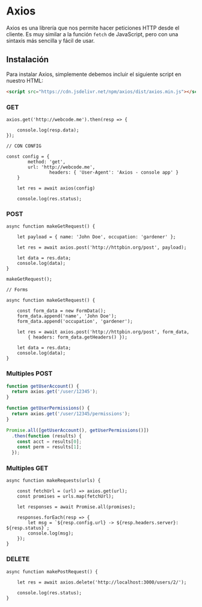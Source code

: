 # Axios

Axios es una librería que nos permite hacer peticiones HTTP desde el cliente. Es muy similar a la función `fetch` de JavaScript, pero con una sintaxis más sencilla y fácil de usar.

## **Instalación**

Para instalar Axios, simplemente debemos incluir el siguiente script en nuestro HTML:

```html
<script src="https://cdn.jsdelivr.net/npm/axios/dist/axios.min.js"></script>
```

### GET

```
axios.get('http://webcode.me').then(resp => {

    console.log(resp.data);
});

// CON CONFIG

const config = {
        method: 'get',
        url: 'http://webcode.me',
				headers: { 'User-Agent': 'Axios - console app' }
    }

    let res = await axios(config)

    console.log(res.status);
```

### POST

```
async function makeGetRequest() {

    let payload = { name: 'John Doe', occupation: 'gardener' };

    let res = await axios.post('http://httpbin.org/post', payload);

    let data = res.data;
    console.log(data);
}

makeGetRequest();

// Forms

async function makeGetRequest() {

    const form_data = new FormData();
    form_data.append('name', 'John Doe');
    form_data.append('occupation', 'gardener');

    let res = await axios.post('http://httpbin.org/post', form_data, 
        { headers: form_data.getHeaders() });

    let data = res.data;
    console.log(data);
}
```

### Multiples POST

```jsx
function getUserAccount() {
  return axios.get('/user/12345');
}

function getUserPermissions() {
  return axios.get('/user/12345/permissions');
}

Promise.all([getUserAccount(), getUserPermissions()])
  .then(function (results) {
    const acct = results[0];
    const perm = results[1];
  });
```

### Multiples GET

```
async function makeRequests(urls) {

    const fetchUrl = (url) => axios.get(url);
    const promises = urls.map(fetchUrl);

    let responses = await Promise.all(promises);

    responses.forEach(resp => {
        let msg = `${resp.config.url} -> ${resp.headers.server}: ${resp.status}`;
        console.log(msg);
    });
}

```

### DELETE

```
async function makePostRequest() {

    let res = await axios.delete('http://localhost:3000/users/2/');

    console.log(res.status);
}
```